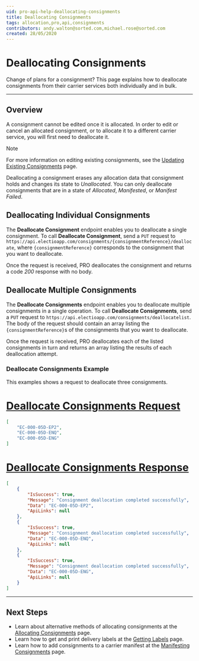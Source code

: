 ```yaml
---
uid: pro-api-help-deallocating-consignments
title: Deallocating Consignments
tags: allocation,pro,api,consignments
contributors: andy.walton@sorted.com,michael.rose@sorted.com
created: 28/05/2020
---
```


# Deallocating Consignments

Change of plans for a consignment? This page explains how to deallocate consignments from their carrier services both individually and in bulk.

---

## Overview

A consignment cannot be edited once it is allocated. In order to edit or cancel an allocated consignment, or to allocate it to a different carrier service, you will first need to deallocate it.

> [!NOTE]
>
> For more information on editing existing consignments, see the <a href="/pro/api/help/updating_existing_consignments.html"> Updating Existing Consignments</a> page.

Deallocating a consignment erases any allocation data that consignment holds and changes its state to _Unallocated_. You can only deallocate consignments that are in a state of _Allocated_, _Manifested_, or _Manifest Failed_.

## Deallocating Individual Consignments

The **Deallocate Consignment** endpoint enables you to deallocate a single consignment. To call **Deallocate Consignment**, send a `PUT` request to `https://api.electioapp.com/consignments/{consignmentReference}/deallocate`, where `{consignmentReference}` corresponds to the consignment that you want to deallocate. 

Once the request is received, PRO deallocates the consignment and returns a code _200_ response with no body. 

## Deallocate Multiple Consignments

The **Deallocate Consignments** endpoint enables you to deallocate multiple consignments in a single operation. To call **Deallocate Consignments**, send a `PUT` request to `https://api.electioapp.com/consignments/deallocatelist`. The body of the request should contain an array listing the `{consignmentReference}`s of the consignments that you want to deallocate.

Once the request is received, PRO deallocates each of the listed consignments in turn and returns an array listing the results of each deallocation attempt.  

### Deallocate Consignments Example

This examples shows a request to deallocate three consignments.

# [Deallocate Consignments Request](#tab/deallocate-consignments-request)

```json
[
    "EC-000-05D-EP2",
    "EC-000-05D-ENQ",
    "EC-000-05D-ENG"
]  
```

# [Deallocate Consignments Response](#tab/deallocate-consignments-response)

```json
[
    {
        "IsSuccess": true,
        "Message": "Consignment deallocation completed successfully",
        "Data": "EC-000-05D-EP2",
        "ApiLinks": null
    },
    {
        "IsSuccess": true,
        "Message": "Consignment deallocation completed successfully",
        "Data": "EC-000-05D-ENQ",
        "ApiLinks": null
    },
    {
        "IsSuccess": true,
        "Message": "Consignment deallocation completed successfully",
        "Data": "EC-000-05D-ENG",
        "ApiLinks": null
    }
]
```
---

## Next Steps

* Learn about alternative methods of allocating consignments at the [Allocating Consignments](/pro/api/help/allocating_consignments.html) page.
* Learn how to get and print delivery labels at the [Getting Labels](/pro/api/help/getting_labels.html) page.
* Learn how to add consignments to a carrier manifest at the [Manifesting Consignments](/pro/api/help/manifesting_consignments.html) page.

<script src="../../scripts/requesttabs.js"></script>
<script src="../../scripts/responsetabs.js"></script>
<script src="../../scripts/copy.js"></script>